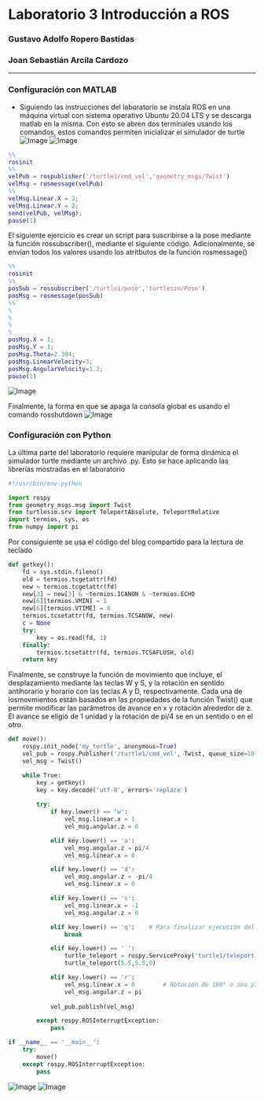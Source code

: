 # Laboratorio 3 Introducción a ROS
### Gustavo Adolfo Ropero Bastidas
### Joan Sebastián Arcila Cardozo
______________________________________
### Configuración con MATLAB
- Siguiendo las instrucciones del laboratorio se instala ROS en una máquina virtual con sistema operativo Ubuntu 20.04 LTS y se descarga matlab en la misma. Con esto se abren dos terminales usando los comandos, estos comandos permiten inicializar el simulador de turtle
![Image](https://github.com/garoperob/lab3robotics/blob/main/imagenes/rosinit.png)
![Image](https://github.com/garoperob/lab3robotics/blob/main/imagenes/turtleUp.png) 
```MATLAB
%%
rosinit
%%
velPub = rospublisher('/turtle1/cmd_vel','geometry_msgs/Twist')
velMsg = rosmessage(velPub)
%%
velMsg.Linear.X = 2;
velMsg.Linear.Y = 2;
send(velPub, velMsg);
pause(1)
```
El siguiente ejercicio es crear un script para suscribirse a la pose mediante la función rossubscriber(), mediante el siguiente código. Adicionalmente, se envían todos los valores usando los atritbutos de la función rosmessage()
```MATLAB
%%
rosinit
%%
posSub = rossubscriber('/turtle1/pose','turtlesim/Pose')
posMsg = rosmessage(posSub)
%%
%
%
%
%
posMsg.X = 1;
posMsg.Y = 1;
posMsg.Theta=2.304;
posMsg.LinearVelocity=3;
posMsg.AngularVelocity=1.2;
pause(1)
```
![Image](https://github.com/garoperob/lab3robotics/blob/main/imagenes/resultsROSpublisher.png)

Finalmente, la forma en que se apaga la consola global es usando el comando rosshutdown
![Image](https://github.com/garoperob/lab3robotics/blob/main/imagenes/Screenshot%20from%202024-04-12%2015-35-22.png)
### Configuración con Python
La última parte del laboratorio requiere manipular de forma dinámica el simulador turtle mediante un archivo .py. Esto se hace aplicando las librerías mostradas en el laboratorio
```Python
#!/usr/bin/env python

import rospy
from geometry_msgs.msg import Twist
from turtlesim.srv import TeleportAbsolute, TeleportRelative
import termios, sys, os
from numpy import pi
```
Por consiguiente se usa el código del blog compartido para la lectura de teclado
```Python
def getkey():
    fd = sys.stdin.fileno()
    old = termios.tcgetattr(fd)
    new = termios.tcgetattr(fd)
    new[3] = new[3] & ~termios.ICANON & ~termios.ECHO
    new[6][termios.VMIN] = 1
    new[6][termios.VTIME] = 0
    termios.tcsetattr(fd, termios.TCSANOW, new)
    c = None
    try:
        key = os.read(fd, 1)
    finally:
        termios.tcsetattr(fd, termios.TCSAFLUSH, old)
    return key
```
Finalmente, se construye la función de movimiento que incluye, el desplazamiento mediante las teclas W y S, y la rotación en sentido antihorario y horario con las teclas A y D, respectivamente. Cada una de losmovmientos están basados en las propiedades de la función Twist() que permite modificar las parámetros de avance en x y rotación alrededor de z. El avance se eligió de 1 unidad y la rotación de pi/4 se en un sentido o en el otro.
```Python
def move():
    rospy.init_node('my_turtle', anonymous=True)
    vel_pub = rospy.Publisher('/turtle1/cmd_vel', Twist, queue_size=10)
    vel_msg = Twist()

    while True:
        key = getkey()
        key = key.decode('utf-8', errors='replace')
        
        try:
            if key.lower() == 'w':
                vel_msg.linear.x = 1
                vel_msg.angular.z = 0

            elif key.lower() == 'a':
                vel_msg.angular.z = pi/4
                vel_msg.linear.x = 0

            elif key.lower() == 'd':
                vel_msg.angular.z = -pi/4
                vel_msg.linear.x = 0

            elif key.lower() == 's':     
                vel_msg.linear.x = -1
                vel_msg.angular.z = 0

            elif key.lower() == 'q':    # Para finalizar ejecución del código
                break

            elif key.lower() == ' ':
                turtle_teleport = rospy.ServiceProxy('turtle1/teleport_absolute',TeleportAbsolute)
                turtle_teleport(5.5,5.5,0)  

            elif key.lower() == 'r':
                vel_msg.linear.x = 0        # Rotación de 180° o sea pi radianes
                vel_msg.angular.z = pi
                
            vel_pub.publish(vel_msg)

        except rospy.ROSInterruptException:
            pass

if __name__ == '__main__':
    try:
        move()
    except rospy.ROSInterruptException:
        pass

```
![Image](https://github.com/garoperob/lab3robotics/blob/main/imagenes/myTeleopKey.png)
![Image](https://github.com/garoperob/lab3robotics/blob/main/imagenes/pythonTurtle.png)


